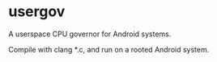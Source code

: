 # usergov
A userspace CPU governor for Android systems.

Compile with clang *.c, and run on a rooted Android system.
